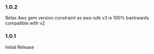 ### 1.0.2
  Relax Aws gem version constraint as aws-sdk v3 is 100% backwards
  compatible with v2

### 1.0.1
  Initial Release
